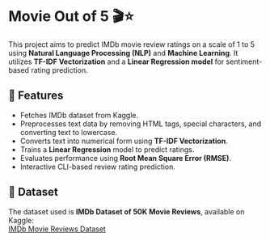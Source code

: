 # Movie Out of 5 🎬⭐

This project aims to predict IMDb movie review ratings on a scale of 1 to 5 using **Natural Language Processing (NLP)** and **Machine Learning**. It utilizes **TF-IDF Vectorization** and a **Linear Regression model** for sentiment-based rating prediction.

## 🚀 Features
- Fetches IMDb dataset from Kaggle.
- Preprocesses text data by removing HTML tags, special characters, and converting text to lowercase.
- Converts text into numerical form using **TF-IDF Vectorization**.
- Trains a **Linear Regression** model to predict ratings.
- Evaluates performance using **Root Mean Square Error (RMSE)**.
- Interactive CLI-based review rating prediction.

## 📂 Dataset
The dataset used is **IMDb Dataset of 50K Movie Reviews**, available on Kaggle:  
[IMDb Movie Reviews Dataset](https://www.kaggle.com/datasets/lakshmi25npathi/imdb-dataset-of-50k-movie-reviews)  

